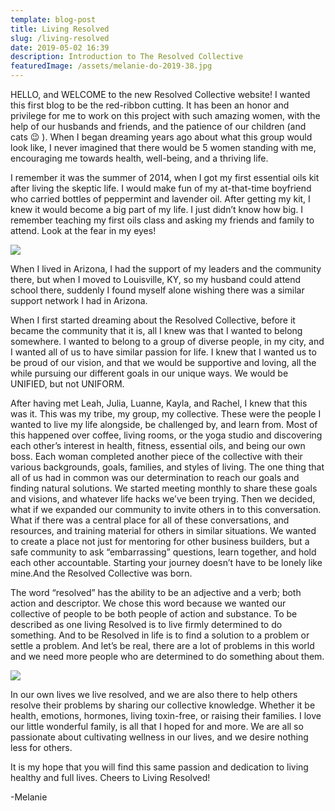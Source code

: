 ```yaml
---
template: blog-post
title: Living Resolved
slug: /living-resolved
date: 2019-05-02 16:39
description: Introduction to The Resolved Collective
featuredImage: /assets/melanie-do-2019-38.jpg
---
```

HELLO, and WELCOME to the new Resolved Collective website! I wanted this first blog to be the red-ribbon cutting. It has been an honor and privilege for me to work on this project with such amazing women, with the help of our husbands and friends, and the patience of our children (and cats 😉 ). When I began dreaming years ago about what this group would look like, I never imagined that there would be 5 women standing with me, encouraging me towards health, well-being, and a thriving life.

I remember it was the summer of 2014, when I got my first essential oils kit after living the skeptic life. I would make fun of my at-that-time boyfriend who carried bottles of peppermint and lavender oil. After getting my kit, I knew it would become a big part of my life. I just didn’t know how big. I remember teaching my first oils class and asking my friends and family to attend. Look at the fear in my eyes!

![](/assets/img_0005.jpg)

When I lived in Arizona, I had the support of my leaders and the community there, but when I moved to Louisville, KY, so my husband could attend school there, suddenly I found myself alone wishing there was a similar support network I had in Arizona.

When I first started dreaming about the Resolved Collective, before it became the community that it is, all I knew was that I wanted to belong somewhere. I wanted to belong to a group of diverse people, in my city, and I wanted all of us to have similar passion for life. I knew that I wanted us to be proud of our vision, and that we would be supportive and loving, all the while pursuing our different goals in our unique ways. We would be UNIFIED, but not UNIFORM.

After having met Leah, Julia, Luanne, Kayla, and Rachel, I knew that this was it. This was my tribe, my group, my collective. These were the people I wanted to live my life alongside, be challenged by, and learn from. Most of this happened over coffee, living rooms, or the yoga studio and discovering each other’s interest in health, fitness, essential oils, and being our own boss. Each woman completed another piece of the collective with their various backgrounds, goals, families, and styles of living. The one thing that all of us had in common was our determination to reach our goals and finding natural solutions. We started meeting monthly to share these goals and visions, and whatever life hacks we’ve been trying. Then we decided, what if we expanded our community to invite others in to this conversation. What if there was a central place for all of these conversations, and resources, and training material for others in similar situations. We wanted to create a place not just for mentoring for other business builders, but a safe community to ask “embarrassing” questions, learn together, and hold each other accountable. Starting your journey doesn’t have to be lonely like mine.And the Resolved Collective was born.

The word “resolved” has the ability to be an adjective and a verb; both action and descriptor. We chose this word because we wanted our collective of people to be both people of action and substance. To be described as one living Resolved is to live firmly determined to do something. And to be Resolved in life is to find a solution to a problem or settle a problem. And let’s be real, there are a lot of problems in this world and we need more people who are determined to do something about them.

![](/assets/rc-website-8.jpg)

In our own lives we live resolved, and we are also there to help others resolve their problems by sharing our collective knowledge. Whether it be health, emotions, hormones, living toxin-free, or raising their families. I love our little wonderful family, is all that I hoped for and more. We are all so passionate about cultivating wellness in our lives, and we desire nothing less for others.

It is my hope that you will find this same passion and dedication to living healthy and full lives. Cheers to Living Resolved!

\-Melanie